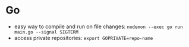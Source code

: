 # Go

* easy way to compile and run on file changes: `nodemon --exec go run main.go --signal SIGTERM`
* access private repositories: `export GOPRIVATE=repo-name`
